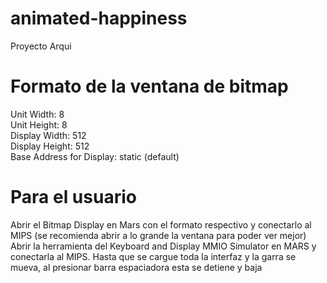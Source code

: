 # animated-happiness
Proyecto Arqui

# Formato de la ventana de bitmap
Unit Width: 8						     
Unit Height: 8						     
Display Width: 512					     
Display Height: 512					     
Base Address for Display: static (default)	

# Para el usuario
Abrir el Bitmap Display en Mars con el formato respectivo y conectarlo al MIPS (se recomienda abrir a lo grande la ventana para poder ver mejor)
Abrir la herramienta del Keyboard and Display MMIO Simulator en MARS y conectarla al MIPS. 
Hasta que se cargue toda la interfaz y la garra se mueva, al presionar barra espaciadora esta se detiene y baja
